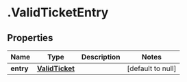 # .ValidTicketEntry

## Properties
Name | Type | Description | Notes
------------ | ------------- | ------------- | -------------
**entry** | [**ValidTicket**](ValidTicket.md) |  | [default to null]


